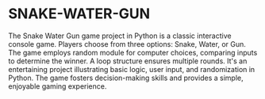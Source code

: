 # SNAKE-WATER-GUN

The Snake Water Gun game project in Python is a classic interactive console game. Players choose from three options: Snake, Water, or Gun. The game employs random module for computer choices, comparing inputs to determine the winner. A loop structure ensures multiple rounds. It's an entertaining project illustrating basic logic, user input, and randomization in Python. The game fosters decision-making skills and provides a simple, enjoyable gaming experience.
